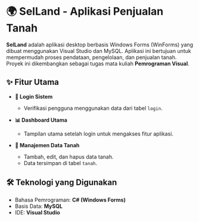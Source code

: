# 🌍 SelLand - Aplikasi Penjualan Tanah

**SelLand** adalah aplikasi desktop berbasis Windows Forms (WinForms) yang dibuat menggunakan Visual Studio dan MySQL. Aplikasi ini bertujuan untuk mempermudah proses pendataan, pengelolaan, dan penjualan tanah. Proyek ini dikembangkan sebagai tugas mata kuliah **Pemrograman Visual**.

## ✨ Fitur Utama

- **🔐 Login Sistem**
  - Verifikasi pengguna menggunakan data dari tabel `login`.

- **📊 Dashboard Utama**
  - Tampilan utama setelah login untuk mengakses fitur aplikasi.

- **📁 Manajemen Data Tanah**
  - Tambah, edit, dan hapus data tanah.
  - Data tersimpan di tabel `tanah`.

## 🛠️ Teknologi yang Digunakan

- Bahasa Pemrograman: **C# (Windows Forms)**
- Basis Data: **MySQL**
- IDE: **Visual Studio**
